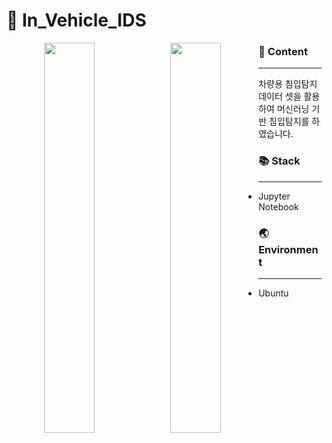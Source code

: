# 🚙 In_Vehicle_IDS

<p align="center">
<img src="https://i.esdrop.com/d/KRG1zwY7xy.png" width="40%" style="float:left"> <img src="https://i.esdrop.com/d/ws8XQJjOOr.png" width="40%" style="float:left">
</p>

### 📄 Content

---

차량용 침입탐지 데이터 셋을 활용하여 머신러닝 기반 침입탐지를 하였습니다.

### 📚 Stack

---

- Jupyter Notebook


### 🌏 Environment

---

- Ubuntu
